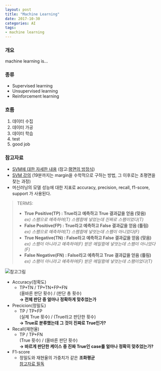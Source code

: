 ```yaml
---
layout: post
title: "Machine Learning"
date: 2017-10-30
categories: AI
tags:
- machine learning
---
```


### 개요
machine learning is...

### 종류
- Supervised learning
- Unsupervised learning
- Reinforcement learning

<!-- more -->

### 흐름
1. 데이터 수집
1. 데이터 가공
1. 데이터 학습
1. test
1. good job

### 참고자료
* [SVM에 대한 자세한 내용](https://ko.wikipedia.org/wiki/%EC%84%9C%ED%8F%AC%ED%8A%B8_%EB%B2%A1%ED%84%B0_%EB%A8%B8%EC%8B%A0) (참고:[평면의 방정식](http://showmiso.tistory.com/62))
* [SVM 강의](https://www.youtube.com/watch?v=_PwhiWxHK8o) (19분까지는 margin을 수학적으로 구하는 방법, 그 이후로는 초평면을 찾는 과정)
* 머신러닝의 모델 성능에 대한 지표로 accuracy, precision, recall, f1-score, support 가 사용된다.  

>TERMS:
>  * **True Positive(TP) : True라고 예측하고 True 결과값을 얻음 (맞음)**  
>    *ex) 스팸으로 예측하여(T) 스팸함에 넣었는데 진짜로 스팸이었다(T)*  
>  * **False Positive(FP) : True라고 예측하고 False 결과값을 얻음 (틀림)**  
>    *ex) 스팸으로 예측하여(T) 스팸함에 넣엇는데 스팸이 아니었다(F)*  
>  * **True Negative(TN) : False라고 예측하고 False 결과값을 얻음 (맞음)**  
>    *ex) 스팸이 아니라고 예측하여(F) 받은 메일함에 넣엇는데 스팸이 아니었다(F)*  
>  * **False Negative(FN) : False라고 예측하고 True 결과값을 얻음 (틀림)**  
>    *ex) 스팸이 아니라고 예측하여(F) 받은 메일함에 넣엇는데 스팸이었다(T)*  

![참고그림](https://charsyam.files.wordpress.com/2017/04/table.png?w=776)

* Accuracy(정확도)  
  - TP+TN / TP+TN+FP+FN  
  (올바른 판단 횟수) / (판단 총 횟수)  
  **→ 전체 판단 중 얼마나 정확하게 맞추었는가**  
* Precicion(정밀도)  
  - TP / TP+FP  
  (실제 True 횟수) / (True라고 판단한 횟수)  
  **→ True로 분류했는데 그 것이 진짜로 True인가?**  
* Recall(재현율)  
  - TP / TP+FN  
  (True 횟수) / (올바른 판단 횟수)  
  **→ 바르게 판단한 케이스 중 진짜 True인 case를 얼마나 정확히 맞추었는가?**  
* F1-score  
  - 정밀도와 재현율의 가중치가 같은 **조화평균**  
  [참고자료 필독](http://blog.acronym.co.kr/557)  

